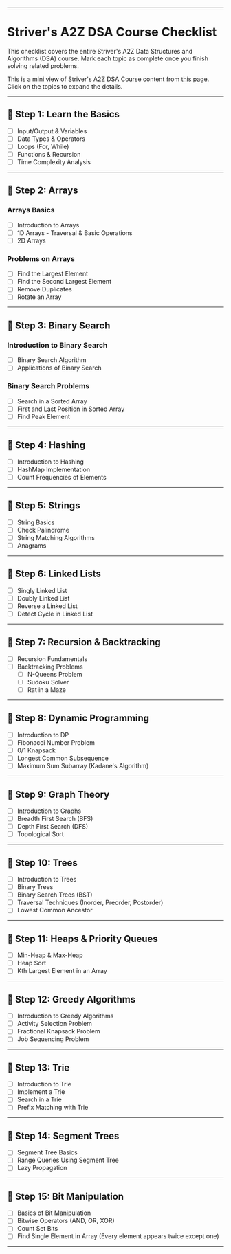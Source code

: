 



---

# Striver's A2Z DSA Course Checklist

This checklist covers the entire Striver's A2Z Data Structures and Algorithms (DSA) course. Mark each topic as complete once you finish solving related problems.

This is a mini view of Striver's A2Z DSA Course content from [this page](https://takeuforward.org/strivers-a2z-dsa-course/strivers-a2z-dsa-course-sheet-2/). Click on the topics to expand the details.


---

## 📌 **Step 1: Learn the Basics**

- [ ] Input/Output & Variables
- [ ] Data Types & Operators
- [ ] Loops (For, While)
- [ ] Functions & Recursion
- [ ] Time Complexity Analysis

---

## 📌 **Step 2: Arrays**

### Arrays Basics
- [ ] Introduction to Arrays
- [ ] 1D Arrays - Traversal & Basic Operations
- [ ] 2D Arrays

### Problems on Arrays
- [ ] Find the Largest Element
- [ ] Find the Second Largest Element
- [ ] Remove Duplicates
- [ ] Rotate an Array

---

## 📌 **Step 3: Binary Search**

### Introduction to Binary Search
- [ ] Binary Search Algorithm
- [ ] Applications of Binary Search

### Binary Search Problems
- [ ] Search in a Sorted Array
- [ ] First and Last Position in Sorted Array
- [ ] Find Peak Element

---

## 📌 **Step 4: Hashing**

- [ ] Introduction to Hashing
- [ ] HashMap Implementation
- [ ] Count Frequencies of Elements

---

## 📌 **Step 5: Strings**

- [ ] String Basics
- [ ] Check Palindrome
- [ ] String Matching Algorithms
- [ ] Anagrams

---

## 📌 **Step 6: Linked Lists**

- [ ] Singly Linked List
- [ ] Doubly Linked List
- [ ] Reverse a Linked List
- [ ] Detect Cycle in Linked List

---

## 📌 **Step 7: Recursion & Backtracking**

- [ ] Recursion Fundamentals
- [ ] Backtracking Problems
  - [ ] N-Queens Problem
  - [ ] Sudoku Solver
  - [ ] Rat in a Maze

---

## 📌 **Step 8: Dynamic Programming**

- [ ] Introduction to DP
- [ ] Fibonacci Number Problem
- [ ] 0/1 Knapsack
- [ ] Longest Common Subsequence
- [ ] Maximum Sum Subarray (Kadane's Algorithm)

---

## 📌 **Step 9: Graph Theory**

- [ ] Introduction to Graphs
- [ ] Breadth First Search (BFS)
- [ ] Depth First Search (DFS)
- [ ] Topological Sort

---

## 📌 **Step 10: Trees**

- [ ] Introduction to Trees
- [ ] Binary Trees
- [ ] Binary Search Trees (BST)
- [ ] Traversal Techniques (Inorder, Preorder, Postorder)
- [ ] Lowest Common Ancestor

---

## 📌 **Step 11: Heaps & Priority Queues**

- [ ] Min-Heap & Max-Heap
- [ ] Heap Sort
- [ ] Kth Largest Element in an Array

---

## 📌 **Step 12: Greedy Algorithms**

- [ ] Introduction to Greedy Algorithms
- [ ] Activity Selection Problem
- [ ] Fractional Knapsack Problem
- [ ] Job Sequencing Problem

---

## 📌 **Step 13: Trie**

- [ ] Introduction to Trie
- [ ] Implement a Trie
- [ ] Search in a Trie
- [ ] Prefix Matching with Trie

---

## 📌 **Step 14: Segment Trees**

- [ ] Segment Tree Basics
- [ ] Range Queries Using Segment Tree
- [ ] Lazy Propagation

---

## 📌 **Step 15: Bit Manipulation**

- [ ] Basics of Bit Manipulation
- [ ] Bitwise Operators (AND, OR, XOR)
- [ ] Count Set Bits
- [ ] Find Single Element in Array (Every element appears twice except one)

---
